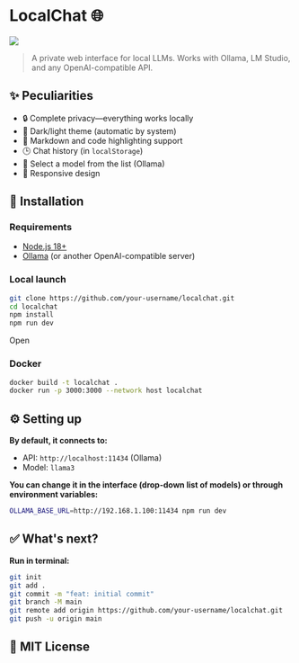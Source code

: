  # LocalChat 🌐
<a href="https://github.com/mscbuild"><img src="https://img.shields.io/badge/AI-Code%20Assist-EB9FDA"></a>

> A private web interface for local LLMs. Works with Ollama, LM Studio, and any OpenAI-compatible API.

 
## ✨ Peculiarities
- 🔒 Complete privacy—everything works locally
- 🎨 Dark/light theme (automatic by system)
- 📝 Markdown and code highlighting support
- 🕒 Chat history (in `localStorage`)
- 🧠 Select a model from the list (Ollama)
- 📱 Responsive design

## 🚀 Installation

### Requirements
- [Node.js 18+](https://nodejs.org/)
- [Ollama](https://ollama.com/) (or another OpenAI-compatible server)

### Local launch
~~~bash
git clone https://github.com/your-username/localchat.git
cd localchat
npm install
npm run dev
~~~

Open <a href="http://localhost:5173"></a>

### Docker
~~~bash
docker build -t localchat .
docker run -p 3000:3000 --network host localchat
~~~
## ⚙️ Setting up

**By default, it connects to:**

- API: `http://localhost:11434` (Ollama)
- Model: `llama3`

**You can change it in the interface (drop-down list of models) or through environment variables:**
~~~bash
OLLAMA_BASE_URL=http://192.168.1.100:11434 npm run dev
~~~
## ✅ What's next?

**Run in terminal:**
~~~bash
git init
git add .
git commit -m "feat: initial commit"
git branch -M main
git remote add origin https://github.com/your-username/localchat.git
git push -u origin main
~~~
## 📄 MIT License

